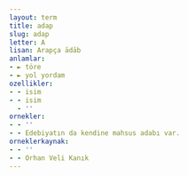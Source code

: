```yaml
---
layout: term
title: adap
slug: adap
letter: A
lisan: Arapça ādāb
anlamlar:
- ► töre
- ► yol yordam
ozellikler:
- - isim
- - isim
  - ''
ornekler:
- - ''
- - Edebiyatın da kendine mahsus adabı var.
orneklerkaynak:
- - ''
- - Orhan Veli Kanık
---
```

